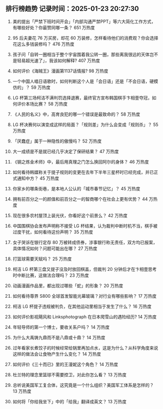 
## 排行榜趋势 记录时间：2025-01-23 20:27:30
  
  1. 美的提出「严禁下班时间开会」「内部沟通严禁PPT」等六大简化工作方式，有哪些好处？你最赞同哪一条？ 651 万热度
    
  2. 95 后夫妻花 76 万买房，却花 60 万装修，怎样看待他们的消费观？你会选择花这么多钱装修吗？ 476 万热度
    
  3. 孩子问「自转一圈相当于整个宇宙围着我公转一圈，那些离我很远的天体岂不是轻易超光速了」，我该如何解释? 407 万热度
    
  4. 如何评价《海贼王》漫画第1137话情报? 98 万热度
    
  5. 一个中国人唱日语歌时，如何判断这个人是「会日语」还是「不会日语，硬模仿的」？ 59 万热度
    
  6. LG 杯第三场柯洁不满判罚选择退赛，最终官方宣布韩国棋手卞相壹夺冠，如何评价本场比赛？ 58 万热度
    
  7. 《人民的名义》中，高育良犯的哪一个错误是最致命的？ 58 万热度
    
  8. LG 杯决赛何以演变成这样的局面？「规则差」为什么会变成「规则杀」？ 55 万热度
    
  9. 「厌蠢症」属于一种隐性的傲慢吗？ 52 万热度
    
  10. 大一成绩是不是就已经几乎决定了保研结果？ 47 万热度
    
  11. 《钢之炼金术师》中，最后用真理之门怎么换回阿尔的身体？ 46 万热度
    
  12. 如何看待韩媒称关于提子规则的变更在去年下半年三星杯时已经完成，并已正式通知中方？ 45 万热度
    
  13. 你家乡的哪条街巷，是本地人公认的「城市春节记忆」？ 45 万热度
    
  14. 拥有前百分之一的颜值和前百分之一的智商哪个在社会上更有优势？ 44 万热度
    
  15. 现在很多农村屋顶上装光伏，你看好这个前景么？ 42 万热度
    
  16. 中国围棋协会发布声明称不接受 LG 杯结果，认为裁判中断时机不当，棋手被过度干扰，如何看待这份声明？ 35 万热度
    
  17. 女子哭诉在银行定存 80 万被转成债券，涉事银行称无责任，双方均已报案，具体情况如何？问题可能出在哪？ 27 万热度
    
  18. 打篮球需要天赋吗？ 25 万热度
    
  19. 柯洁 LG 杯第三盘又提子没及时放回棋盖，但裁判 20 分钟后才在卞相壹思考时中断比赛，这做法合理吗？ 23 万热度
    
  20. 动画漫画作品里，都出现过哪些「蛇」的形象？ 20 万热度
    
  21. 如何看待尊界 S800 全球首发智能光幕玻璃？对行业有哪些影响？ 17 万热度
    
  22. 柯洁 LG 杯提子违规被判负，在其他运动里相当于发生了什么？ 16 万热度
    
  23. 如何评价影视飓风和 Linksphotograph 在日本爬雪山的遇险经历? 14 万热度
    
  24. 年轻导师的第一个博士，要收关系户吗？ 14 万热度
    
  25. 为什么大禹铸九鼎而不是八鼎或十鼎？ 14 万热度
    
  26. 过年看家长煮饺子的时候经常给锅里再加点水，这是为什么？从科学角度来说这样的做法会让食物产生什么变化？ 14 万热度
    
  27. 如何评价《三十而已》里的王漫妮这个角色？ 14 万热度
    
  28. 杜兰特的理念里篮球不需要控卫，对此你怎么看？ 13 万热度
    
  29. 总听说美国军工复合体，这究竟是一个什么组织？美国军工体系是怎样的？ 13 万热度
    
  30. 如何将「你给我坐下」中的「给我」翻译成英文？ 13 万热度
    
